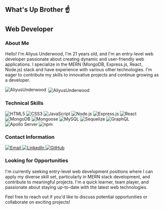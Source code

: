 ## What's Up Brother ☝️

## Web Developer

### About Me

Hello! I'm Aliyus Underwood, I'm 21 years old, and I'm an entry-level web developer passionate about creating dynamic and user-friendly web applications. I specialize in the MERN (MongoDB, Express.js, React, Node.js) stack and have experience with various other technologies. I'm eager to contribute my skills to innovative projects and continue growing as a developer.

<p><img align="left" src="https://github-readme-stats.vercel.app/api/top-langs?username=AliyusUnderwood&show_icons=true&theme=tokyonight&title_color=f7f7f7&text_color=f7f7f7&bg_color=242424&cache_seconds=1800&locale=en&layout=compact" alt="AliyusUnderwood" /></p>

<p>&nbsp;<img align="center" src="https://github-readme-stats.vercel.app/api?username=AliyusUnderwood&show_icons=true&theme=tokyonight&title_color=f7f7f7&text_color=f7f7f7&bg_color=1c1c1c&cache_seconds=1800&locale=en" alt="AliyusUnderwood" /></p>

### Technical Skills
<p align="left">
  <img src="https://img.shields.io/badge/HTML5-E34F26?style=for-the-badge&logo=html5&logoColor=white" alt="HTML5" title="HTML5" />
  <img src="https://img.shields.io/badge/CSS3-1572B6?style=for-the-badge&logo=css3&logoColor=white" alt="CSS3" title="CSS3" />
  <img src="https://img.shields.io/badge/JavaScript-F7DF1E?style=for-the-badge&logo=javascript&logoColor=black" alt="JavaScript" title="JavaScript" />
  <img src="https://img.shields.io/badge/Node.js-43853D?style=for-the-badge&logo=node.js&logoColor=white" alt="Node.js" title="Node.js" />
  <img src="https://img.shields.io/badge/Express.js-404D59?style=for-the-badge" alt="Express.js" title="Express.js" />
  <img src="https://img.shields.io/badge/React-20232A?style=for-the-badge&logo=react&logoColor=61DAFB" alt="React" title="React" />
  <img src="https://img.shields.io/badge/MongoDB-4EA94B?style=for-the-badge&logo=mongodb&logoColor=white" alt="MongoDB" title="MongoDB" />
  <img src="https://img.shields.io/badge/Mongoose-880000?style=for-the-badge&logo=mongoose&logoColor=white" alt="Mongoose" title="Mongoose" />
  <img src="https://img.shields.io/badge/MySQL-005C84?style=for-the-badge&logo=mysql&logoColor=white" alt="MySQL" title="MySQL" />
  <img src="https://img.shields.io/badge/Sequelize-52B0E7?style=for-the-badge&logo=Sequelize&logoColor=white" alt="Sequelize" title="Sequelize" />
  <img src="https://img.shields.io/badge/GraphQL-E10098?style=for-the-badge&logo=graphql&logoColor=white" alt="GraphQL" title="GraphQL" />
  <img src="https://img.shields.io/badge/Apollo%20Server-311C87?style=for-the-badge&logo=Apollo%20GraphQL&logoColor=white" alt="Apollo Server" title="Apollo Server" />
  <img src="https://img.shields.io/badge/npm-CB3837?style=for-the-badge&logo=npm&logoColor=white" alt="npm" title="npm" />
</p>

### Contact Information
<p align="left">
  <a href="mailto:aliyus.underwood@email.com">
    <img src="https://img.shields.io/badge/Email-D14836?style=for-the-badge&logo=gmail&logoColor=white" alt="Email" />
  </a>
  <a href="https://www.linkedin.com/in/aliyus-underwood-0194932b1/" target="_blank">
    <img src="https://img.shields.io/badge/LinkedIn-0077B5?style=for-the-badge&logo=linkedin&logoColor=white" alt="LinkedIn" />
  </a>
  <a href="https://github.com/AliyusUnderwood" target="_blank">
    <img src="https://img.shields.io/badge/GitHub-100000?style=for-the-badge&logo=github&logoColor=white" alt="GitHub" />
  </a>
</p>

### Looking for Opportunities

I'm currently seeking entry-level web development positions where I can apply my diverse skill set, particularly in MERN stack development, and contribute to meaningful projects. I'm a quick learner, team player, and passionate about staying up-to-date with the latest web technologies.

Feel free to reach out if you'd like to discuss potential opportunities or collaborate on exciting projects!
